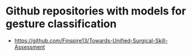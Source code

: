 # Github repositories with models for gesture classification


* https://github.com/Finspire13/Towards-Unified-Surgical-Skill-Assessment

